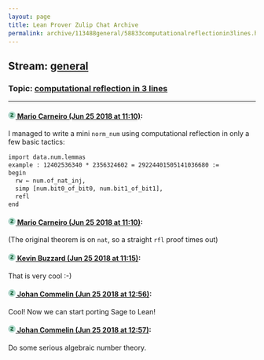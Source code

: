 ```yaml
---
layout: page
title: Lean Prover Zulip Chat Archive 
permalink: archive/113488general/58833computationalreflectionin3lines.html
---
```


## Stream: [general](index.html)
### Topic: [computational reflection in 3 lines](58833computationalreflectionin3lines.html)

---

#### [![Click to go to Zulip](../../assets/img/zulip2.png) Mario Carneiro (Jun 25 2018 at 11:10)](https://leanprover.zulipchat.com/#narrow/stream/113488-general/topic/computational%20reflection%20in%203%20lines/near/128590733):
I managed to write a mini `norm_num` using computational reflection in only a few basic tactics:
```
import data.num.lemmas
example : 12402536340 * 2356324602 = 29224401505141036680 :=
begin
  rw ← num.of_nat_inj,
  simp [num.bit0_of_bit0, num.bit1_of_bit1],
  refl
end
```

#### [![Click to go to Zulip](../../assets/img/zulip2.png) Mario Carneiro (Jun 25 2018 at 11:10)](https://leanprover.zulipchat.com/#narrow/stream/113488-general/topic/computational%20reflection%20in%203%20lines/near/128590737):
(The original theorem is on `nat`, so a straight `rfl` proof times out)

#### [![Click to go to Zulip](../../assets/img/zulip2.png) Kevin Buzzard (Jun 25 2018 at 11:15)](https://leanprover.zulipchat.com/#narrow/stream/113488-general/topic/computational%20reflection%20in%203%20lines/near/128590887):
That is very cool :-)

#### [![Click to go to Zulip](../../assets/img/zulip2.png) Johan Commelin (Jun 25 2018 at 12:56)](https://leanprover.zulipchat.com/#narrow/stream/113488-general/topic/computational%20reflection%20in%203%20lines/near/128594312):
Cool! Now we can start porting Sage to Lean!

#### [![Click to go to Zulip](../../assets/img/zulip2.png) Johan Commelin (Jun 25 2018 at 12:57)](https://leanprover.zulipchat.com/#narrow/stream/113488-general/topic/computational%20reflection%20in%203%20lines/near/128594317):
Do some serious algebraic number theory.

